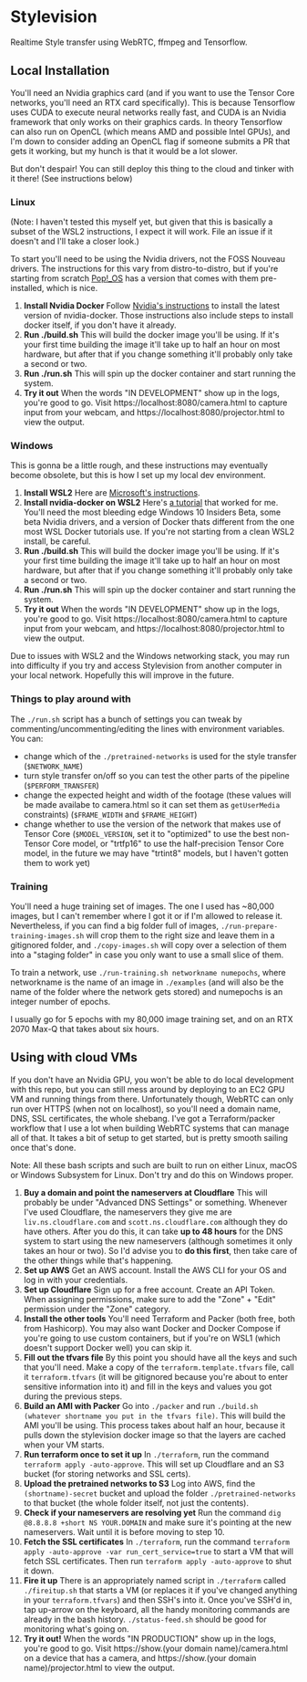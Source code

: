 # Stylevision

Realtime Style transfer using WebRTC, ffmpeg and Tensorflow.

## Local Installation

You'll need an Nvidia graphics card (and if you want to use the Tensor Core networks, you'll need an RTX card specifically). This is because Tensorflow uses CUDA to execute neural networks really fast, and CUDA is an Nvidia framework that only works on their graphics cards. In theory Tensorflow can also run on OpenCL (which means AMD and possible Intel GPUs), and I'm down to consider adding an OpenCL flag if someone submits a PR that gets it working, but my hunch is that it would be a lot slower.

But don't despair! You can still deploy this thing to the cloud and tinker with it there! (See instructions below)

### Linux

(Note: I haven't tested this myself yet, but given that this is basically a subset of the WSL2 instructions, I expect it will work. File an issue if it doesn't and I'll take a closer look.)

To start you'll need to be using the Nvidia drivers, not the FOSS Nouveau drivers. The instructions for this vary from distro-to-distro, but if you're starting from scratch [Pop!_OS](https://pop.system76.com/) has a version that comes with them pre-installed, which is nice.

1. **Install Nvidia Docker** Follow [Nvidia's instructions](https://docs.nvidia.com/datacenter/cloud-native/container-toolkit/install-guide.html) to install the latest version of nvidia-docker. Those instructions also include steps to install docker itself, if you don't have it already.
2. **Run ./build.sh** This will build the docker image you'll be using. If it's your first time building the image it'll take up to half an hour on most hardware, but after that if you change something it'll probably only take a second or two.
3. **Run ./run.sh** This will spin up the docker container and start running the system.
4. **Try it out** When the words "IN DEVELOPMENT" show up in the logs, you're good to go. Visit https://localhost:8080/camera.html to capture input from your webcam, and https://localhost:8080/projector.html to view the output.

### Windows

This is gonna be a little rough, and these instructions may eventually become obsolete, but this is how I set up my local dev environment.

1. **Install WSL2** Here are [Microsoft's instructions](https://docs.microsoft.com/en-us/windows/wsl/install-win10).
2. **Install nvidia-docker on WSL2** Here's [a tutorial](https://medium.com/@dalgibbard/docker-with-gpu-support-in-wsl2-ebbc94251cf5) that worked for me. You'll need the most bleeding edge Windows 10 Insiders Beta, some beta Nvidia drivers, and a version of Docker thats different from the one most WSL Docker tutorials use. If you're not starting from a clean WSL2 install, be careful.
3. **Run ./build.sh** This will build the docker image you'll be using. If it's your first time building the image it'll take up to half an hour on most hardware, but after that if you change something it'll probably only take a second or two.
4. **Run ./run.sh** This will spin up the docker container and start running the system.
5. **Try it out** When the words "IN DEVELOPMENT" show up in the logs, you're good to go. Visit https://localhost:8080/camera.html to capture input from your webcam, and https://localhost:8080/projector.html to view the output.

Due to issues with WSL2 and the Windows networking stack, you may run into difficulty if you try and access Stylevision from another computer in your local network. Hopefully this will improve in the future.

### Things to play around with

The `./run.sh` script has a bunch of settings you can tweak by commenting/uncommenting/editing the lines with environment variables. You can:

- change which of the `./pretrained-networks` is used for the style transfer (`$NETWORK_NAME`)
- turn style transfer on/off so you can test the other parts of the pipeline (`$PERFORM_TRANSFER`)
- change the expected height and width of the footage (these values will be made availabe to camera.html so it can set them as `getUserMedia` constraints) (`$FRAME_WIDTH` and `$FRAME_HEIGHT`)
- change whether to use the version of the network that makes use of Tensor Core (`$MODEL_VERSION`, set it to "optimized" to use the best non-Tensor Core model, or "trtfp16" to use the half-precision Tensor Core model, in the future we may have "trtint8" models, but I haven't gotten them to work yet)

### Training

You'll need a huge training set of images. The one I used has ~80,000 images, but I can't remember where I got it or if I'm allowed to release it. Nevertheless, if you can find a big folder full of images, `./run-prepare-training-images.sh` will crop them to the right size and leave them in a gitignored folder, and `./copy-images.sh` will copy over a selection of them into a "staging folder" in case you only want to use a small slice of them.

To train a network, use `./run-training.sh networkname numepochs`, where networkname is the name of an image in `./examples` (and will also be the name of the folder where the network gets stored) and numepochs is an integer number of epochs.

I usually go for 5 epochs with my 80,000 image training set, and on an RTX 2070 Max-Q that takes about six hours.

## Using with cloud VMs

If you don't have an Nvidia GPU, you won't be able to do local development with this repo, but you can still mess around by deploying to an EC2 GPU VM and running things from there. Unfortunately though, WebRTC can only run over HTTPS (when not on localhost), so you'll need a domain name, DNS, SSL certificates, the whole shebang. I've got a Terraform/packer workflow that I use a lot when building WebRTC systems that can manage all of that. It takes a bit of setup to get started, but is pretty smooth sailing once that's done.

Note: All these bash scripts and such are built to run on either Linux, macOS or Windows Subsystem for Linux. Don't try and do this on Windows proper.

1. **Buy a domain and point the nameservers at Cloudflare** This will probably be under "Advanced DNS Settings" or something. Whenever I've used Cloudflare, the nameservers they give me are `liv.ns.cloudflare.com` and `scott.ns.cloudflare.com` although they do have others. After you do this, it can take **up to 48 hours** for the DNS system to start using the new nameservers (although sometimes it only takes an hour or two). So I'd advise you to **do this first**, then take care of the other things while that's happening.
2. **Set up AWS** Get an AWS account. Install the AWS CLI for your OS and log in with your credentials.
3. **Set up Cloudflare** Sign up for a free account. Create an API Token. When assigning permissions, make sure to add the "Zone" + "Edit" permission under the "Zone" category.
4. **Install the other tools** You'll need Terraform and Packer (both free, both from Hashicorp). You may also want Docker and Docker Compose if you're going to use custom containers, but if you're on WSL1 (which doesn't support Docker well) you can skip it.
5. **Fill out the tfvars file** By this point you should have all the keys and such that you'll need. Make a copy of the `terraform.template.tfvars` file, call it `terraform.tfvars` (it will be gitignored because you're about to enter sensitive information into it) and fill in the keys and values you got during the previous steps.
6. **Build an AMI with Packer** Go into `./packer` and run `./build.sh (whatever shortname you put in the tfvars file)`. This will build the AMI you'll be using. This process takes about half an hour, because it pulls down the stylevision docker image so that the layers are cached when your VM starts.
7. **Run terraform once to set it up** In `./terraform`, run the command `terraform apply -auto-approve`. This will set up Cloudflare and an S3 bucket (for storing networks and SSL certs).
8. **Upload the pretrained networks to S3** Log into AWS, find the `(shortname)-secret` bucket and upload the folder `./pretrained-networks` to that bucket (the whole folder itself, not just the contents).
9. **Check if your nameservers are resolving yet** Run the command `dig @8.8.8.8 +short NS YOUR.DOMAIN` and make sure it's pointing at the new nameservers. Wait until it is before moving to step 10.
10. **Fetch the SSL certificates** In `./terraform`, run the command `terraform apply -auto-approve -var run_cert_service=true` to start a VM that will fetch SSL certificates. Then run `terraform apply -auto-approve` to shut it down.
11. **Fire it up** There is an appropriately named script in `./terraform` called `./fireitup.sh` that starts a VM (or replaces it if you've changed anything in your `terraform.tfvars`) and then SSH's into it. Once you've SSH'd in, tap up-arrow on the keyboard, all the handy monitoring commands are already in the bash history. `./status-feed.sh` should be good for monitoring what's going on.
12. **Try it out!** When the words "IN PRODUCTION" show up in the logs, you're good to go. Visit https://show.(your domain name)/camera.html on a device that has a camera, and https://show.(your domain name)/projector.html to view the output.